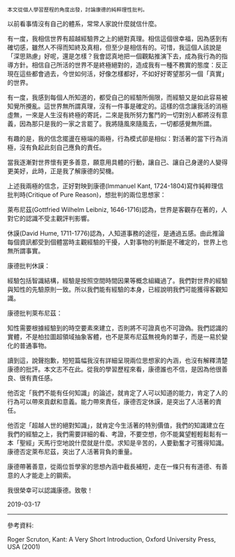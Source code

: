 ```

本文從個人學習歷程的角度出發，討論康德的純粹理性批判。

```



以前看事情沒有自己的體系，常常人家說什麼就信什麼。


有一度，我相信世界有超越經驗界之上的絕對真理。相信這個很幸福，因為感到有確切感，雖然人不得而知終及真相，但至少是相信有的。可惜，我這個人該說是「深思熟慮」好呢，還是怎樣？我會認真地把一個觀點推演下去，成為我行為的指導方針。相信自己所活的世界不是終極絕對的，造成我有一種不務實的態度：反正現在這些都會過去，今世如何活，好像怎樣都好，不如好好寄望那另一個「真實」的世界。


有一度，我感到每個人所知道的，都受自己的經驗所侷限，而經驗又是如此容易被知覺所攪亂。這世界無所謂真理，沒有一件事是確定的。這樣的信念讓我活的消極虛無，一來是人生沒有終極的寄託，二來是我所努力奮鬥的一切對別人都將沒有意義，因為那只是我的一家之言罷了。我將隨風來隨風去，一切都感覺無所謂。


有趣的是，我的信念擺盪在極端的兩極，行為模式卻是相似：對活著的當下行為消極，沒有負起此刻自己應負的責任。



當我逐漸對世界懷有更多善意，願意用具體的行動，讓自己、讓自己身邊的人變得更美好，此時，正是我了解康德的契機。


上述我兩極的信念，正好對映到康德(Immanuel Kant, 1724-1804)寫作純粹理信批判時(Critique of Pure Reason)，想批判的兩位思想家：


萊布尼茲(Gottfried Wilhelm Leibniz, 1646-1716)認為，世界是客觀存在著的，人對它的認識不受主觀評判影響。


休謨(David Hume, 1711-1776)認為，人知道事務的途徑，是通過五感。由此推論每個資訊都受到個體當時主觀經驗的干擾，人對事物的判斷是不確定的，世界上也無所謂事實。




康德批判休謨：


經驗包括智識結構，經驗是按照空間時間因果等概念組織過了。我們對世界的經驗與知性的先驗原則一致。所以我們能有經驗的本身，已經說明我們可能獲得客觀知識。


康德批判萊布尼茲：


知性需要根據經驗到的時空要素來建立，否則將不可證真也不可證偽。我們認識的實體，不是柏拉圖超領域抽象客體，也不是萊布尼茲無視角的單子，而是一易於變化的普通事物。



讀到這，說聲抱歉，短短篇幅我沒有詳細呈現兩位思想家的內涵，也沒有解釋清楚康德的批評。本文志不在此。從我的學習歷程來看，康德誰也不信，是因為他很善良、很有責任感。


他否定「我們不能有任何知識」的論述，就肯定了人可以知道的能力，肯定了人的行為可以帶來貢獻和意義。能力帶來責任，康德否定休謨，是突出了人活著的責任。


他否定「超越人世的絕對知識」，就肯定今生活著的特別價值，我們的知識建立在我們的經驗之上，我們需要詳細的看、考證，不要空想，你不能冀望輕輕鬆鬆有一本「聖經」天馬行空地說什麼就是什麼。求知是辛苦的，人要勤奮才可獲得知識。康德否定萊布尼茲，突出了人活著背負的重量。


康德帶著善意，從兩位哲學家的思想內涵中截長補短，走在一條只有有道德、有善意的人才能走上的鋼索。


我很榮幸可以認識康德。致敬！



2019-03-17



---

參考資料: 

Roger Scruton, Kant: A Very Short Introduction, Oxford University Press, USA (2001)